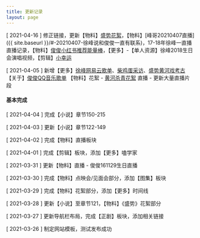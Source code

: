 ```yaml
---
title: 更新记录
layout: page
---
```


[ 2021-04-16 ] 修正链接，更新【物料】[盛势花絮](https://m.weibo.cn/status/4139642091505500)，【物料】[峰哥20210407直播]({{ site.baseurl }}/#-20210407-徐峰说和俊俊一直有联系)，17-18年徐峰一直播直播记录，【物料】[俊俊小红书推荐能量棒](https://www.bilibili.com/video/BV11v411Y7Ku)，【更多】-【单人资源】徐峰2018生日会演唱视频，【剪辑】[小幸运](https://www.bilibili.com/video/BV1vW411p7u1)

[ 2021-04-05 ] 新增【更多】[徐峰网易云歌单](https://music.163.com/#/user/home?id=103738567)、[柴鸡蛋采访](https://www.bilibili.com/video/BV1hK411w7as)、[盛势黄河戏考古](https://weibo.com/6495700212/K9xWIoiQ8) 【关于】[俊俊QQ音乐歌单](https://y.qq.com/portal/profile.html?uin=7wCi7ioqoinA) 【物料】花絮 - [黄河杀青花絮](https://weibo.com/5530359102/K9BQgy7s6) 直播 - 更新大量直播片段

<div class="line"></div>

#### 基本完成

[ 2021-04-04 ] 完成【小说】章节150-215

[ 2021-04-03 ] 更新【小说】章节122-149

[ 2021-04-02 ] 完成【物料】直播板块

[ 2021-04-01 ] 完成【剪辑】板块，添加【更多】嗑学家

[ 2021-03-31 ] 更新【物料】直播 - 俊俊161129生日直播

[ 2021-03-30 ] 完成【物料】点映会/见面会部分，添加【图集】板块

[ 2021-03-29 ] 完成【物料】花絮部分，添加【更多】时间线

[ 2021-03-28 ] 更新【小说】至章节121，【物料】《盛势》花絮部分

[ 2021-03-27 ] 更新导航栏布局，完成【正剧】板块，添加相关链接

[ 2021-03-26 ] 制定网站模板，测试发布成功

